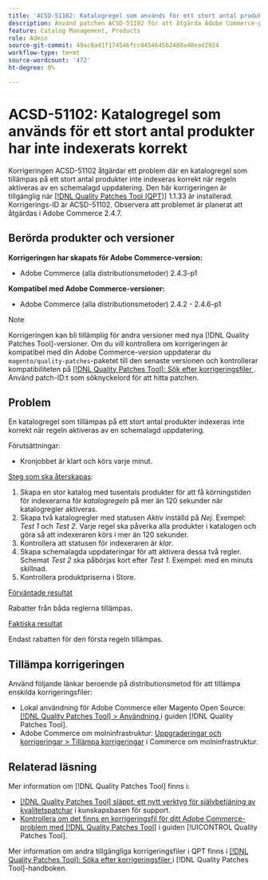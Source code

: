 ```yaml
---
title: 'ACSD-51102: Katalogregel som används för ett stort antal produkter har inte indexerats korrekt'
description: Använd patchen ACSD-51102 för att åtgärda Adobe Commerce-problemet där en katalogregel som tillämpas på ett stort antal produkter inte indexeras korrekt när regeln aktiveras av en schemalagd uppdatering.
feature: Catalog Management, Products
role: Admin
source-git-commit: 49ac8ad1f174546fcc0454645b2480a40ead2924
workflow-type: tm+mt
source-wordcount: '472'
ht-degree: 0%

---
```


# ACSD-51102: Katalogregel som används för ett stort antal produkter har inte indexerats korrekt

Korrigeringen ACSD-51102 åtgärdar ett problem där en katalogregel som tillämpas på ett stort antal produkter inte indexeras korrekt när regeln aktiveras av en schemalagd uppdatering. Den här korrigeringen är tillgänglig när [[!DNL Quality Patches Tool (QPT)]](https://experienceleague.adobe.com/en/docs/commerce-knowledge-base/kb/announcements/commerce-announcements/magento-quality-patches-released-new-tool-to-self-serve-quality-patches) 1.1.33 är installerad. Korrigerings-ID är ACSD-51102. Observera att problemet är planerat att åtgärdas i Adobe Commerce 2.4.7.

## Berörda produkter och versioner

**Korrigeringen har skapats för Adobe Commerce-version:**

* Adobe Commerce (alla distributionsmetoder) 2.4.3-p1

**Kompatibel med Adobe Commerce-versioner:**

* Adobe Commerce (alla distributionsmetoder) 2.4.2 - 2.4.6-p1

>[!NOTE]
>
>Korrigeringen kan bli tillämplig för andra versioner med nya [!DNL Quality Patches Tool]-versioner. Om du vill kontrollera om korrigeringen är kompatibel med din Adobe Commerce-version uppdaterar du `magento/quality-patches`-paketet till den senaste versionen och kontrollerar kompatibiliteten på [[!DNL Quality Patches Tool]: Sök efter korrigeringsfiler ](https://experienceleague.adobe.com/tools/commerce-quality-patches/index.html). Använd patch-ID:t som söknyckelord för att hitta patchen.

## Problem

En katalogregel som tillämpas på ett stort antal produkter indexeras inte korrekt när regeln aktiveras av en schemalagd uppdatering.

Förutsättningar:

* Kronjobbet är klart och körs varje minut.

<u>Steg som ska återskapas</u>:

1. Skapa en stor katalog med tusentals produkter för att få körningstiden för indexerarna för *katalogregeln* på mer än 120 sekunder när katalogregler aktiveras.
2. Skapa två katalogregler med statusen *Aktiv* inställd på *Nej*.  Exempel: *Test 1* och *Test 2*. Varje regel ska påverka alla produkter i katalogen och göra så att indexeraren körs i mer än 120 sekunder.
3. Kontrollera att statusen för indexeraren är *klar*.
4. Skapa schemalagda uppdateringar för att aktivera dessa två regler. Schemat *Test 2* ska påbörjas kort efter *Test 1*. Exempel: med en minuts skillnad.
5. Kontrollera produktpriserna i Store.

<u>Förväntade resultat</u>

Rabatter från båda reglerna tillämpas.

<u>Faktiska resultat</u>

Endast rabatten för den första regeln tillämpas.

## Tillämpa korrigeringen

Använd följande länkar beroende på distributionsmetod för att tillämpa enskilda korrigeringsfiler:

* Lokal användning för Adobe Commerce eller Magento Open Source: [[!DNL Quality Patches Tool] > Användning ](<https://experienceleague.adobe.com/docs/commerce-operations/tools/quality-patches-tool/usage.html>) i guiden [!DNL Quality Patches Tool].
* Adobe Commerce om molninfrastruktur: [Uppgraderingar och korrigeringar > Tillämpa korrigeringar](https://experienceleague.adobe.com/docs/commerce-cloud-service/user-guide/develop/upgrade/apply-patches.html) i Commerce om molninfrastruktur.

## Relaterad läsning

Mer information om [!DNL Quality Patches Tool] finns i:

* [[!DNL Quality Patches Tool] släppt: ett nytt verktyg för självbetjäning av kvalitetspatchar](https://experienceleague.adobe.com/en/docs/commerce-knowledge-base/kb/announcements/commerce-announcements/magento-quality-patches-released-new-tool-to-self-serve-quality-patches) i kunskapsbasen för support.
* [Kontrollera om det finns en korrigeringsfil för ditt Adobe Commerce-problem med  [!DNL Quality Patches Tool]](/help/tools/quality-patches-tool/patches-available-in-qpt/check-patch-for-magento-issue-with-magento-quality-patches.md) i guiden [!UICONTROL Quality Patches Tool].


Mer information om andra tillgängliga korrigeringsfiler i QPT finns i [[!DNL Quality Patches Tool]: Söka efter korrigeringsfiler ](<https://experienceleague.adobe.com/tools/commerce-quality-patches/index.html>) i [!DNL Quality Patches Tool]-handboken.
